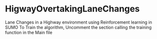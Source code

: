 # HigwayOvertakingLaneChanges
Lane Changes in a Highway environment using Reinforcement learning in SUMO
To Train the algorithm, Uncomment the section calling the training function in the Main file
